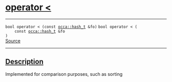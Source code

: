 
<h1 id="operator &lt;">
 <a href="#/api/hash_t/operator_less_than" class="anchor">
   <span>operator &lt;</span>
  </a>
</h1>

<div class="signature">

<hr>

  <div class="definition-container">
    <div class="definition">
      <code class="desktop-only"><span class="token keyword">bool</span> operator &lt; (<span class="token keyword">const</span> <a href="#/api/hash_t/">occa::hash&#95;t</a> &amp;fo)</code>
      <code class="mobile-only"><span class="token keyword">bool</span> operator &lt; (
    <span class="token keyword">const</span> <a href="#/api/hash_t/">occa::hash&#95;t</a> &amp;fo
)</code>
      <div class="flex-spacing"></div>
      <a href="https://github.com/libocca/occa/blob/06c83625/include/occa/utils/hash.hpp#L58" target="_blank">Source</a>
    </div>
    
  </div>

  <hr>
</div>


<h2 id="description">
 <a href="#/api/hash_t/operator_less_than?id=description" class="anchor">
   <span>Description</span>
  </a>
</h2>

Implemented for comparison purposes, such as sorting
